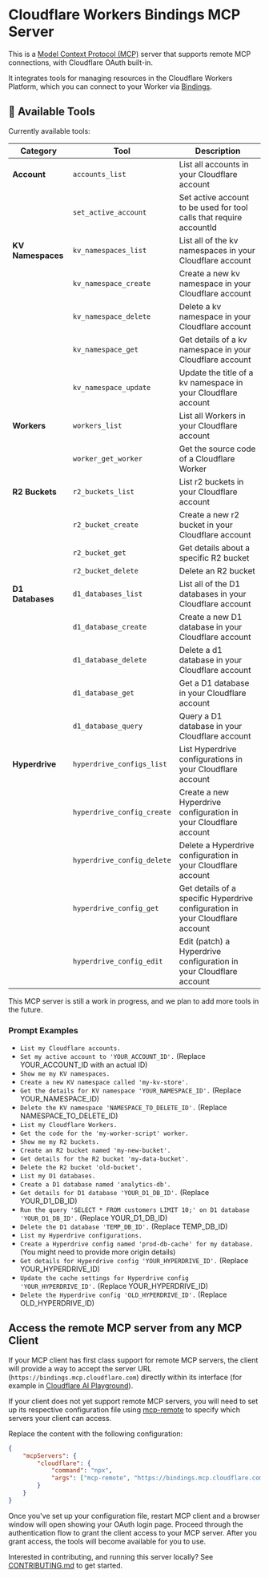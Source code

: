 # Cloudflare Workers Bindings MCP Server

This is a [Model Context Protocol (MCP)](https://modelcontextprotocol.io/introduction) server that supports remote MCP
connections, with Cloudflare OAuth built-in.

It integrates tools for managing resources in the Cloudflare Workers Platform, which you can connect to your Worker via [Bindings](https://developers.cloudflare.com/workers/runtime-apis/bindings/).

## 🔨 Available Tools

Currently available tools:

| **Category**      | **Tool**                   | **Description**                                                               |
| ----------------- | -------------------------- | ----------------------------------------------------------------------------- |
| **Account**       | `accounts_list`            | List all accounts in your Cloudflare account                                  |
|                   | `set_active_account`       | Set active account to be used for tool calls that require accountId           |
| **KV Namespaces** | `kv_namespaces_list`       | List all of the kv namespaces in your Cloudflare account                      |
|                   | `kv_namespace_create`      | Create a new kv namespace in your Cloudflare account                          |
|                   | `kv_namespace_delete`      | Delete a kv namespace in your Cloudflare account                              |
|                   | `kv_namespace_get`         | Get details of a kv namespace in your Cloudflare account                      |
|                   | `kv_namespace_update`      | Update the title of a kv namespace in your Cloudflare account                 |
| **Workers**       | `workers_list`             | List all Workers in your Cloudflare account                                   |
|                   | `worker_get_worker`        | Get the source code of a Cloudflare Worker                                    |
| **R2 Buckets**    | `r2_buckets_list`          | List r2 buckets in your Cloudflare account                                    |
|                   | `r2_bucket_create`         | Create a new r2 bucket in your Cloudflare account                             |
|                   | `r2_bucket_get`            | Get details about a specific R2 bucket                                        |
|                   | `r2_bucket_delete`         | Delete an R2 bucket                                                           |
| **D1 Databases**  | `d1_databases_list`        | List all of the D1 databases in your Cloudflare account                       |
|                   | `d1_database_create`       | Create a new D1 database in your Cloudflare account                           |
|                   | `d1_database_delete`       | Delete a d1 database in your Cloudflare account                               |
|                   | `d1_database_get`          | Get a D1 database in your Cloudflare account                                  |
|                   | `d1_database_query`        | Query a D1 database in your Cloudflare account                                |
| **Hyperdrive**    | `hyperdrive_configs_list`  | List Hyperdrive configurations in your Cloudflare account                     |
|                   | `hyperdrive_config_create` | Create a new Hyperdrive configuration in your Cloudflare account              |
|                   | `hyperdrive_config_delete` | Delete a Hyperdrive configuration in your Cloudflare account                  |
|                   | `hyperdrive_config_get`    | Get details of a specific Hyperdrive configuration in your Cloudflare account |
|                   | `hyperdrive_config_edit`   | Edit (patch) a Hyperdrive configuration in your Cloudflare account            |

This MCP server is still a work in progress, and we plan to add more tools in the future.

### Prompt Examples

- `List my Cloudflare accounts.`
- `Set my active account to 'YOUR_ACCOUNT_ID'.` (Replace YOUR_ACCOUNT_ID with an actual ID)
- `Show me my KV namespaces.`
- `Create a new KV namespace called 'my-kv-store'.`
- `Get the details for KV namespace 'YOUR_NAMESPACE_ID'.` (Replace YOUR_NAMESPACE_ID)
- `Delete the KV namespace 'NAMESPACE_TO_DELETE_ID'.` (Replace NAMESPACE_TO_DELETE_ID)
- `List my Cloudflare Workers.`
- `Get the code for the 'my-worker-script' worker.`
- `Show me my R2 buckets.`
- `Create an R2 bucket named 'my-new-bucket'.`
- `Get details for the R2 bucket 'my-data-bucket'.`
- `Delete the R2 bucket 'old-bucket'.`
- `List my D1 databases.`
- `Create a D1 database named 'analytics-db'.`
- `Get details for D1 database 'YOUR_D1_DB_ID'.` (Replace YOUR_D1_DB_ID)
- `Run the query 'SELECT * FROM customers LIMIT 10;' on D1 database 'YOUR_D1_DB_ID'.` (Replace YOUR_D1_DB_ID)
- `Delete the D1 database 'TEMP_DB_ID'.` (Replace TEMP_DB_ID)
- `List my Hyperdrive configurations.`
- `Create a Hyperdrive config named 'prod-db-cache' for my database.` (You might need to provide more origin details)
- `Get details for Hyperdrive config 'YOUR_HYPERDRIVE_ID'.` (Replace YOUR_HYPERDRIVE_ID)
- `Update the cache settings for Hyperdrive config 'YOUR_HYPERDRIVE_ID'.` (Replace YOUR_HYPERDRIVE_ID)
- `Delete the Hyperdrive config 'OLD_HYPERDRIVE_ID'.` (Replace OLD_HYPERDRIVE_ID)

## Access the remote MCP server from any MCP Client

If your MCP client has first class support for remote MCP servers, the client will provide a way to accept the server URL (`https://bindings.mcp.cloudflare.com`) directly within its interface (for example in [Cloudflare AI Playground](https://playground.ai.cloudflare.com/)).

If your client does not yet support remote MCP servers, you will need to set up its respective configuration file using [mcp-remote](https://www.npmjs.com/package/mcp-remote) to specify which servers your client can access.

Replace the content with the following configuration:

```json
{
	"mcpServers": {
		"cloudflare": {
			"command": "npx",
			"args": ["mcp-remote", "https://bindings.mcp.cloudflare.com/sse"]
		}
	}
}
```

Once you've set up your configuration file, restart MCP client and a browser window will open showing your OAuth login page. Proceed through the authentication flow to grant the client access to your MCP server. After you grant access, the tools will become available for you to use.

Interested in contributing, and running this server locally? See [CONTRIBUTING.md](CONTRIBUTING.md) to get started.

